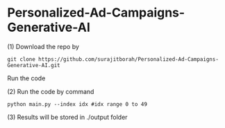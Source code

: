 # Personalized-Ad-Campaigns-Generative-AI

(1) Download the repo by
```
git clone https://github.com/surajitborah/Personalized-Ad-Campaigns-Generative-AI.git
```
Run the code

(2) Run the code by command
```
python main.py --index idx #idx range 0 to 49
```

(3) Results will be stored in ./output folder

